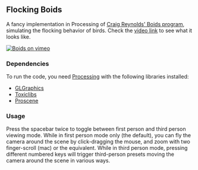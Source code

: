 ## Flocking Boids

A fancy implementation in Processing of [Craig Reynolds' Boids program](http://www.red3d.com/cwr/boids/), simulating the flocking behavior of birds. Check the [video link](https://vimeo.com/39517129) to see what it looks like.

[![Boids on vimeo](https://secure-b.vimeocdn.com/ts/272/606/272606592_640.jpg "Boids")](https://vimeo.com/39517129)


### Dependencies

To run the code, you need [Processing](http://processing.org) with the following libraries installed:

* [GLGraphics](http://glgraphics.sourceforge.net/)
* [Toxiclibs](http://toxiclibs.org/)
* [Proscene](http://code.google.com/p/proscene/)


### Usage

Press the spacebar twice to toggle between first person and third person viewing mode. While in first person mode only (the default), you can fly the camera around the scene by click-dragging the mouse, and zoom with two finger-scroll (mac) or the equivalent. While in third person mode, pressing different numbered keys will trigger third-person presets moving the camera around the scene in various ways. 
